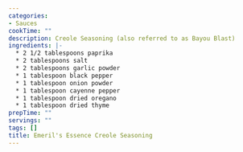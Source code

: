 ```yaml
---
categories:
- Sauces
cookTime: ""
description: Creole Seasoning (also referred to as Bayou Blast)
ingredients: |-
  * 2 1/2 tablespoons paprika
  * 2 tablespoons salt
  * 2 tablespoons garlic powder
  * 1 tablespoon black pepper
  * 1 tablespoon onion powder
  * 1 tablespoon cayenne pepper
  * 1 tablespoon dried oregano
  * 1 tablespoon dried thyme
prepTime: ""
servings: ""
tags: []
title: Emeril's Essence Creole Seasoning
---
```

